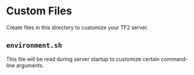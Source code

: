# Custom Files

Create files in this directory to customize your TF2 server.

## `environment.sh`

This file will be read during server startup to customize certain command-line arguments.
